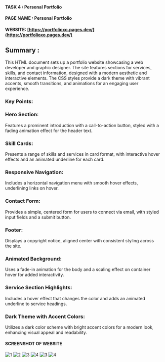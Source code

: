 

#### TASK 4  : Personal Portfolio

#### PAGE NAME : Personal Portfolio

#### WEBSITE: [https://portfolioxo.pages.dev/](https://portfolioxo.pages.dev/)

## Summary :
This HTML document sets up a portfolio website showcasing a web developer and graphic designer. The site features sections for services, skills, and contact information, designed with a modern aesthetic and interactive elements. The CSS styles provide a dark theme with vibrant accents, smooth transitions, and animations for an engaging user experience.

### Key Points:




### Hero Section: 
Features a prominent introduction with a call-to-action button, styled with a fading animation effect for the header text.

### Skill Cards:
 Presents a range of skills and services in card format, with interactive hover effects and an animated underline for each card.

### Responsive Navigation: 
Includes a horizontal navigation menu with smooth hover effects, underlining links on hover.

### Contact Form: 
Provides a simple, centered form for users to connect via email, with styled input fields and a submit button.

### Footer: 
Displays a copyright notice, aligned center with consistent styling across the site.

### Animated Background: 
Uses a fade-in animation for the body and a scaling effect on container hover for added interactivity.

### Service Section Highlights: 
Includes a hover effect that changes the color and adds an animated underline to service headings.

### Dark Theme with Accent Colors: 
Utilizes a dark color scheme with bright accent colors for a modern look, enhancing visual appeal and readability.

#### SCREENSHOT OF WEBSITE

![1](https://github.com/user-attachments/assets/18108d49-b303-4e53-9827-6de48b1fbf85)
![2](https://github.com/user-attachments/assets/5aa64dd6-2a13-429f-978c-98cbd6be5c9c)
![3](https://github.com/user-attachments/assets/420ceaa9-e7ee-4fbb-8983-9a67ef9ee36b)
![4](https://github.com/user-attachments/assets/17de2762-d7e2-4e08-b257-9758438653b8)
![3](https://github.com/user-attachments/assets/d05e7305-204b-4dfd-b710-74de8fa49d49)
![4](https://github.com/user-attachments/assets/9af9be44-5fb4-4a51-8a2a-3aa4baf7d1b3)

